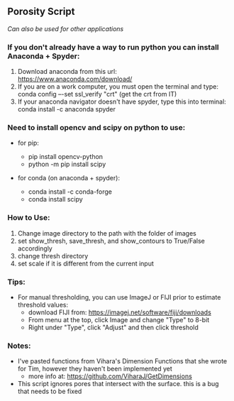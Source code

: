 ## Porosity Script ##
*Can also be used for other applications* 

### If you don't already have a way to run python you can install Anaconda + Spyder: ###
  1. Download anaconda from this url: https://www.anaconda.com/download/
  2. If you are on a work computer, you must open the terminal and type: conda config –-set ssl_verify "crt"
     (get the crt from IT)
  3. If your anaconda navigator doesn't have spyder, type this into terminal: conda install -c anaconda spyder 

### Need to install opencv and scipy on python to use: ###
- for pip:
  - pip install opencv-python
  - python -m pip install scipy
 
- for conda (on anaconda + spyder):
  - conda install -c conda-forge
  - conda install scipy

### How to Use: ###
  1. Change image directory to the path with the folder of images 
  2. set show_thresh, save_thresh, and show_contours to True/False accordingly
  3. change thresh directory 
  4. set scale if it is different from the current input 
    
### Tips: ### 
- For manual thresholding, you can use ImageJ or FIJI prior to estimate threshold values:
  - download FIJI from: https://imagej.net/software/fiji/downloads
  - From menu at the top, click Image and change "Type" to 8-bit
  - Right under "Type", click "Adjust" and then click threshold
 
### Notes: ###
- I've pasted functions from Vihara's Dimension Functions that she wrote for Tim, however they haven't been implemented yet
  - more info at: https://github.com/ViharaJ/GetDimensions
- This script ignores pores that intersect with the surface. this is a bug that needs to be fixed 
